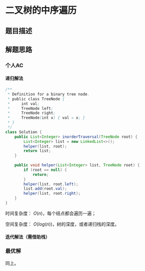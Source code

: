 # 二叉树的中序遍历

## 题目描述

## 解题思路

### 个人AC

#### 递归解法

```java
/**
 * Definition for a binary tree node.
 * public class TreeNode {
 *     int val;
 *     TreeNode left;
 *     TreeNode right;
 *     TreeNode(int x) { val = x; }
 * }
 */
class Solution {
    public List<Integer> inorderTraversal(TreeNode root) {
        List<Integer> list = new LinkedList<>();
        helper(list, root);
        return list;
    }
    
    public void helper(List<Integer> list, TreeNode root) {
        if (root == null) {
            return;
        }
        helper(list, root.left);
        list.add(root.val);
        helper(list, root.right);
    }
}
```

时间复杂度： $O(n)$，每个结点都会遍历一遍；

空间复杂度： $O(log(n))$，树的深度，或者递归栈的深度。

#### 迭代解法（需借助栈）

### 最优解

同上。